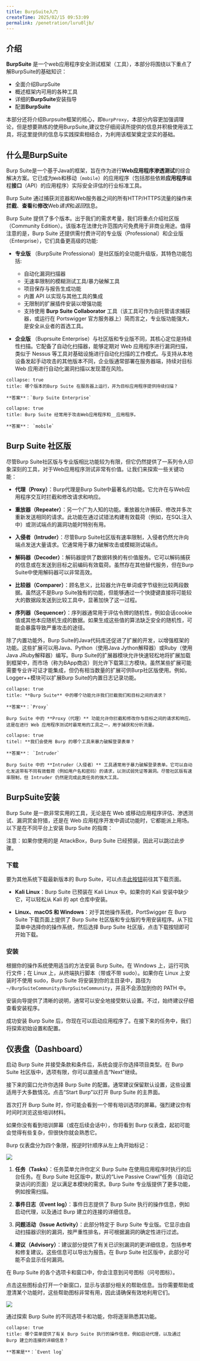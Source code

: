 ```yaml
---
title: BurpSuite入门
createTime: 2025/02/15 09:53:09
permalink: /penetration/luru0ljb/
---
```

## 介绍

**BurpSuite** 是一个web应用程序安全测试框架（工具），本部分将围绕以下重点了解BurpSuite的基础知识： 

- 全面介绍BurpSuite
- 概述框架内可用的各种工具
- 详细的**BurpSuite**安装指导
- 配置**BurpSuite** 

本部分还将介绍Burpsuite框架的核心，即`BurpProxy`，本部分内容更加强调理论，但是想要熟练的使用BurpSuite,建议您仔细阅读所提供的信息并积极使用该工具，将这里提供的信息与实践探索相结合，为利用该框架奠定坚实的基础。

## 什么是BurpSuite

Burp Suite是一个基于Java的框架，旨在作为进行**Web应用程序渗透测试**的综合解决方案。它已成为`Web`和移动（`mobile`）的应用程序（包括那些依赖**应用程序**编程**接口**（API）的应用程序）实际安全评估的行业标准工具。

 Burp Suite 通过捕获浏览器和Web服务器之间的所有HTTP/HTTPS流量的操作来**拦截**、**查看**和**修改**Web*请求*和*返回*信息。

Burp Suite 提供了多个版本。出于我们的需求考量，我们将重点介绍社区版（Community Edition）。该版本在法律允许范围内可免费用于非商业用途。值得注意的是，Burp Suite 还提供需付费许可的专业版（Professional）和企业版（Enterprise），它们具备更高级的功能:

- **专业版** （BurpSuite Professional）是社区版的全功能升级版，其特色功能包括:
    * 自动化漏洞扫描器
    * 无速率限制的模糊测试工具/暴力破解工具
    * 项目保存与报告生成功能
    * 内置 API 以实现与其他工具的集成
    * 无限制的扩展插件安装以增强功能
    * 支持使用 **Burp Suite Collaborator** 工具（该工具可作为自托管请求捕获器，或运行在 Portswigger 官方服务器上）简而言之，专业版功能强大，是安全从业者的首选工具。

- **企业版** （Buprsuite Enterprise）与社区版和专业版不同，其核心定位是持续性扫描。它配备了自动化扫描器，能够定期对 Web 应用程序进行漏洞扫描，类似于 Nessus 等工具对基础设施进行自动化扫描的工作模式。与支持从本地设备发起手动攻击的其他版本不同，企业版通常部署在服务器端，持续对目标 Web 应用进行自动化漏洞扫描以发现潜在风险。

```ad-details
collapse: true
title: 哪个版本的Burp Suite 在服务器上运行，并为目标应用程序提供持续扫描？

**答案**：`Burp Suite Enterprise`
```

```ad-details
collapse: true
title: Burp Suite 经常用于攻击Web应用程序和__应用程序。

**答案**： `mobile`
```

## Burp Suite 社区版

尽管Burp Suite社区版与专业版相比功能较为有限，但它仍然提供了一系列令人印象深刻的工具，对于Web应用程序测试非常有价值。让我们来探索一些关键功能：

- **代理（Proxy）**：Burp代理是Burp Suite中最著名的功能。它允许在与Web应用程序交互时拦截和修改请求和响应。
    
- **重放器（Repeater）**：另一个广为人知的功能。重放器允许捕获、修改并多次重新发送相同的请求。此功能在通过试错法构建有效载荷（例如，在SQL注入中）或测试端点的漏洞功能时特别有用。
    
- **入侵者（Intruder）**：尽管Burp Suite社区版有速率限制，入侵者仍然允许向端点发送大量请求。它通常用于暴力破解攻击或模糊测试端点。
    
- **解码器（Decoder）**：解码器提供了数据转换的有价值服务。它可以解码捕获的信息或在发送到目标之前编码有效载荷。虽然存在其他替代服务，但在Burp Suite中使用解码器可以非常高效。
    
- **比较器（Comparer）**：顾名思义，比较器允许在单词或字节级别比较两段数据。虽然这不是Burp Suite独有的功能，但能够通过一个快捷键直接将可能较大的数据段发送到比较工具中，显著加快了这一过程。
    
- **序列器（Sequencer）**：序列器通常用于评估令牌的随机性，例如会话cookie值或其他本应随机生成的数据。如果生成这些值的算法缺乏安全的随机性，可能会暴露导致严重攻击的途径。
    

除了内置功能外，Burp Suite的Java代码库还促进了扩展的开发，以增强框架的功能。这些扩展可以用Java、Python（使用Java Jython解释器）或Ruby（使用Java JRuby解释器）编写。Burp Suite的扩展器模块允许快速轻松地将扩展加载到框架中，而市场（称为BApp商店）则允许下载第三方模块。虽然某些扩展可能需要专业许可证才能集成，但仍有相当数量的扩展可供Burp社区版使用。例如，Logger++模块可以扩展Burp Suite的内置日志记录功能。

```ad-details
collapse: true 
title: **Burp Suite** 中的哪个功能允许我们拦截我们和目标之间的请求？

**答案**：`Proxy`

Burp Suite 中的 **Proxy（代理）** 功能允许你拦截和修改你与目标之间的请求和响应。这是在进行 Web 应用程序测试时最常用的工具之一，用于捕获和分析流量。
```

```ad-details
collapse: true
titel: **我们会使用 Burp 的哪个工具来暴力破解登录表单？

**答案**： `Intruder`

Burp Suite 中的 **Intruder（入侵者）** 工具通常用于暴力破解登录表单。它可以自动化发送带有不同有效载荷（例如用户名和密码）的请求，以测试弱凭证等漏洞。尽管社区版有速率限制，但 Intruder 仍然是完成此类任务的强大工具。
```

## BurpSuite安装

Burp Suite 是一款非常实用的工具，无论是在 Web 或移动应用程序评估、渗透测试、漏洞赏金狩猎，还是在 Web 应用程序开发中调试功能时，它都能派上用场。以下是在不同平台上安装 Burp Suite 的指南：

注意：如果你使用的是 AttackBox，Burp Suite 已经预装，因此可以跳过此步骤。

### 下载

要为其他系统下载最新版本的 Burp Suite，可以点击[此按钮](https://portswigger.net/burp/releases/)前往其下载页面。

- **Kali Linux**：Burp Suite 已预装在 Kali Linux 中。如果你的 Kali 安装中缺少它，可以轻松从 Kali 的 apt 仓库中安装。
    
- **Linux、macOS 和 Windows**：对于其他操作系统，PortSwigger 在 Burp Suite 下载页面上提供了 Burp Suite 社区版和专业版的专用安装程序。从下拉菜单中选择你的操作系统，然后选择 Burp Suite 社区版，点击下载按钮即可开始下载。
    

### 安装

根据你的操作系统使用适当的方法安装 Burp Suite。在 Windows 上，运行可执行文件；在 Linux 上，从终端执行脚本（带或不带 sudo）。如果你在 Linux 上安装时不使用 sudo，Burp Suite 将安装到你的主目录中，路径为 `~/BurpSuiteCommunity/BurpSuiteCommunity`，并且不会添加到你的 PATH 中。

安装向导提供了清晰的说明，通常可以安全地接受默认设置。不过，始终建议仔细查看安装程序。

成功安装 Burp Suite 后，你现在可以启动应用程序了。在接下来的任务中，我们将探索初始设置和配置。


## 仪表盘（Dashboard）

启动 Burp Suite 并接受条款和条件后，系统会提示你选择项目类型。在 Burp Suite 社区版中，选项有限，你可以直接点击“Next”继续。

接下来的窗口允许你选择 Burp Suite 的配置。通常建议保留默认设置，这些设置适用于大多数情况。点击“Start Burp”以打开 Burp Suite 的主界面。

首次打开 Burp Suite 时，你可能会看到一个带有培训选项的屏幕。强烈建议你有时间时浏览这些培训材料。

如果你没有看到培训屏幕（或在后续会话中），你将看到 Burp 仪表盘，起初可能会觉得有些复杂，但很快你就会熟悉它。

Burp 仪表盘分为四个象限，按逆时针顺序从左上角开始标记：

![](assets/15.burpsuite入门/file-20250215203002.png)


1. **任务（Tasks）**：任务菜单允许你定义 Burp Suite 在使用应用程序时执行的后台任务。在 Burp Suite 社区版中，默认的“Live Passive Crawl”任务（自动记录访问的页面）足以满足本模块的需求。Burp Suite 专业版提供了更多功能，例如按需扫描。
    
2. **事件日志（Event log）**：事件日志提供了 Burp Suite 执行的操作信息，例如启动代理，以及通过 Burp 建立的连接的详细信息。
    
3. **问题活动（Issue Activity）**：此部分特定于 Burp Suite 专业版。它显示由自动扫描器识别的漏洞，按严重性排名，并可根据漏洞的确定性进行过滤。
    
4. **建议（Advisory）**：建议部分提供了有关已识别漏洞的更详细信息，包括参考和修复建议。这些信息可以导出为报告。在 Burp Suite 社区版中，此部分可能不会显示任何漏洞。
    

在 Burp Suite 的各个选项卡和窗口中，你会注意到问号图标（问号图标）。

点击这些图标会打开一个新窗口，显示与该部分相关的帮助信息。当你需要帮助或澄清某个功能时，这些帮助图标非常有用，因此请确保有效地利用它们。

![](assets/15.burpsuite入门/file-20250215203030.png)

通过探索 Burp Suite 的不同选项卡和功能，你将逐渐熟悉其功能。
```ad-details
collapse: true
title: 哪个菜单提供了有关 Burp Suite 执行的操作信息，例如启动代理，以及通过 Burp 建立的连接的详细信息？

**答案是**：`Event log`
```


